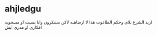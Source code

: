 # ahjledgu
اريد الشرع  بلاى وحكم الطاغوت هذا لا ارضاهبه لاكن ستنكرون وانا نسيت او مسحوبه افكاري او مدري ايش 
